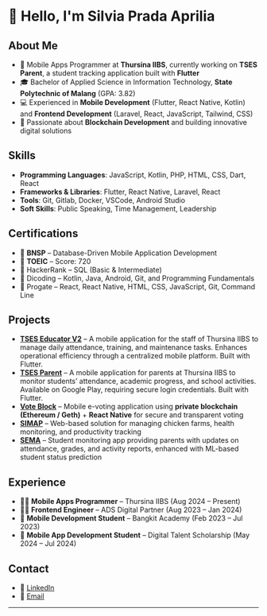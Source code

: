 # 👋 Hello, I'm Silvia Prada Aprilia

## About Me

* 📱 Mobile Apps Programmer at **Thursina IIBS**, currently working on **TSES Parent**, a student tracking application built with **Flutter**
* 🎓 Bachelor of Applied Science in Information Technology, **State Polytechnic of Malang** (GPA: 3.82)
* 💻 Experienced in **Mobile Development** (Flutter, React Native, Kotlin) and **Frontend Development** (Laravel, React, JavaScript, Tailwind, CSS)
* 🔗 Passionate about **Blockchain Development** and building innovative digital solutions

## Skills

* **Programming Languages**: JavaScript, Kotlin, PHP, HTML, CSS, Dart, React
* **Frameworks & Libraries**: Flutter, React Native, Laravel, React
* **Tools**: Git, Gitlab, Docker, VSCode, Android Studio
* **Soft Skills**: Public Speaking, Time Management, Leadership

## Certifications

* 📜 **BNSP** – Database-Driven Mobile Application Development
* 📜 **TOEIC** – Score: 720
* 📜 HackerRank – SQL (Basic & Intermediate)
* 📜 Dicoding – Kotlin, Java, Android, Git, and Programming Fundamentals
* 📜 Progate – React, React Native, HTML, CSS, JavaScript, Git, Command Line

## Projects

* [**TSES Educator V2**](https://play.google.com/store/apps/details?id=id.sch.thursinaiibs.tses_educators) – A mobile application for the staff of Thursina IIBS to manage daily attendance, training, and maintenance tasks. Enhances operational efficiency through a centralized mobile platform. Built with Flutter.
* [**TSES Parent**](https://play.google.com/store/apps/details?id=com.thursina.TSESParent) – A mobile application for parents at Thursina IIBS to monitor students’ attendance, academic progress, and school activities. Available on Google Play, requiring secure login credentials. Built with Flutter.
* [**Vote Block**](https://github.com/SilviaPrada/vote-app) – Mobile e-voting application using **private blockchain (Ethereum / Geth)** + **React Native** for secure and transparent voting
* [**SIMAP**](https://github.com/SilviaPrada/Proyek2-SIM-Ayam-Petelur) – Web-based solution for managing chicken farms, health monitoring, and productivity tracking
* [**SEMA**](https://github.com/Nrulafind/SEMA) – Student monitoring app providing parents with updates on attendance, grades, and activity reports, enhanced with ML-based student status prediction

## Experience

* 👩‍💻 **Mobile Apps Programmer** – Thursina IIBS (Aug 2024 – Present)
* 👩‍💻 **Frontend Engineer** – ADS Digital Partner (Aug 2023 – Jan 2024)
* 📱 **Mobile Development Student** – Bangkit Academy (Feb 2023 – Jul 2023)
* 📱 **Mobile App Development Student** – Digital Talent Scholarship (May 2024 – Jul 2024)

## Contact

* 💼 [LinkedIn](https://www.linkedin.com/in/silvia-prada-aprilia/)
* 📧 [Email](mailto:silviaprada0904@gmail.com)

---

